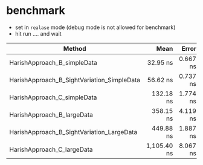 # benchmark
- set in `realase` mode (debug mode is not allowed for benchmark)
- hit run .... and wait
  
| Method                                     | Mean        | Error    | StdDev   | Rank | Gen0   | Allocated |
|------------------------------------------- |------------:|---------:|---------:|-----:|-------:|----------:|
| HarishApproach_B_simpleData                |    32.95 ns | 0.667 ns | 0.935 ns |    1 | 0.0070 |      88 B |
| HarishApproach_B_SightVariation_SimpleData |    56.62 ns | 0.737 ns | 0.653 ns |    2 | 0.0147 |     184 B |
| HarishApproach_C_simpleData                |   132.18 ns | 1.774 ns | 1.573 ns |    3 | 0.0470 |     592 B |
| HarishApproach_B_largeData                 |   358.15 ns | 4.119 ns | 3.853 ns |    4 | 0.0138 |     176 B |
| HarishApproach_B_SightVariation_LargeData  |   449.88 ns | 1.887 ns | 1.765 ns |    5 | 0.0424 |     536 B |
| HarishApproach_C_largeData                 | 1,105.40 ns | 8.067 ns | 6.736 ns |    6 | 0.1450 |    1824 B |
